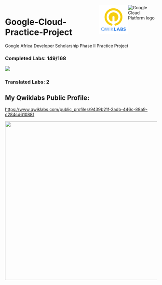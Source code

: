 <img src="https://avatars2.githubusercontent.com/u/2810941?v=3&s=96" alt="Google Cloud Platform logo" title="Google Cloud Platform" align="right" height="96" width="96"/>
<img src="Qwiklabs-logo.png" alt=" Qwiklabs logo" title="Qwiklabs" align="right" height="96" width="96"/>

# Google-Cloud-Practice-Project

Google Africa Developer Scholarship Phase II Practice Project 

### Completed Labs: 149/168
![](https://img.shields.io/badge/Completed_Qwiklabs-149-informational?style=flat&logo=qwiklabs&logoColor=white&color=blue)

### Translated Labs: 2


## My Qwiklabs Public Profile:
https://www.qwiklabs.com/public_profiles/9439b21f-2adb-446c-88a9-c284cd610881

<img src="https://tlcr3w.am.files.1drv.com/y4m-Obvuu40c4G9eVJ0dD6bqQ6CJpl184_GpnH5DNTLYVzUrki5zHbNvVhM-J2NOHukitEcSLzoWQU2pMteIkFABaVnPZKRwxwjAhJc2a4FvTahBwN0MZsV6xBDpGEWMl0aPFyBi1oIQPBr32WL44DlqjYMhGHvp1QohUyZksfWDvlkddTDVK8B0j2-SHQg6DXucFP4mhRHbUBexWPSeX7FlQ?width=988&height=524&cropmode=none" width="988" height="524" />
